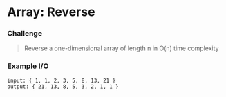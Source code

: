 # Array: Reverse

### Challenge

> Reverse a one-dimensional array of length n in O(n) time complexity

### Example I/O

```
input: { 1, 1, 2, 3, 5, 8, 13, 21 }
output: { 21, 13, 8, 5, 3, 2, 1, 1 }
```
